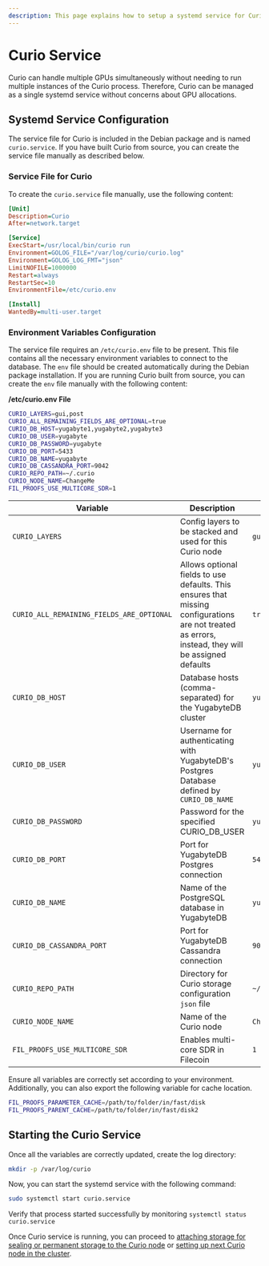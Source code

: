 ```yaml
---
description: This page explains how to setup a systemd service for Curio
---
```


# Curio Service

Curio can handle multiple GPUs simultaneously without needing to run multiple instances of the Curio process. Therefore, Curio can be managed as a single systemd service without concerns about GPU allocations.

## Systemd Service Configuration

The service file for Curio is included in the Debian package and is named `curio.service`. If you have built Curio from source, you can create the service file manually as described below.

### **Service File for Curio**

To create the `curio.service` file manually, use the following content:

```ini
[Unit]
Description=Curio
After=network.target

[Service]
ExecStart=/usr/local/bin/curio run
Environment=GOLOG_FILE="/var/log/curio/curio.log"
Environment=GOLOG_LOG_FMT="json"
LimitNOFILE=1000000
Restart=always
RestartSec=10
EnvironmentFile=/etc/curio.env

[Install]
WantedBy=multi-user.target
```

### Environment Variables Configuration

The service file requires an `/etc/curio.env` file to be present. This file contains all the necessary environment variables to connect to the database. The `env` file should be created automatically during the Debian package installation. If you are running Curio built from source, you can create the `env` file manually with the following content:

**/etc/curio.env File**

```sh
CURIO_LAYERS=gui,post
CURIO_ALL_REMAINING_FIELDS_ARE_OPTIONAL=true
CURIO_DB_HOST=yugabyte1,yugabyte2,yugabyte3
CURIO_DB_USER=yugabyte
CURIO_DB_PASSWORD=yugabyte
CURIO_DB_PORT=5433
CURIO_DB_NAME=yugabyte
CURIO_DB_CASSANDRA_PORT=9042
CURIO_REPO_PATH=~/.curio
CURIO_NODE_NAME=ChangeMe
FIL_PROOFS_USE_MULTICORE_SDR=1
```

| Variable | Description                                                                                                                                          | Example Value |
|----------|------------------------------------------------------------------------------------------------------------------------------------------------------|----------------|
| `CURIO_LAYERS` | Config layers to be stacked and used for this Curio node                                                                                             | `gui,post` |
| `CURIO_ALL_REMAINING_FIELDS_ARE_OPTIONAL` | Allows optional fields to use defaults. This ensures that missing configurations are not treated as errors, instead, they will be assigned defaults  | `true` |
| `CURIO_DB_HOST` | Database hosts (comma-separated) for the YugabyteDB cluster                                                                                          | `yugabyte1,yugabyte2,yugabyte3` |
| `CURIO_DB_USER` | Username for authenticating with YugabyteDB's Postgres Database defined by `CURIO_DB_NAME`                                                           | `yugabyte` |
| `CURIO_DB_PASSWORD` | Password for the specified CURIO_DB_USER                                                                                                             | `yugabyte` |
| `CURIO_DB_PORT` | Port for YugabyteDB Postgres connection                                                                                                              | `5433` |
| `CURIO_DB_NAME` | Name of the PostgreSQL database in YugabyteDB                                                                                                        | `yugabyte` |
| `CURIO_DB_CASSANDRA_PORT` | Port for YugabyteDB Cassandra connection                                                                                                             | `9042` |
| `CURIO_REPO_PATH` | Directory for Curio storage configuration `json` file                                                                                                | `~/.curio` |
| `CURIO_NODE_NAME` | Name of the Curio node                                                                                                                               | `ChangeMe` |
| `FIL_PROOFS_USE_MULTICORE_SDR` | Enables multi-core SDR in Filecoin                                                                                                                   | `1` |


Ensure all variables are correctly set according to your environment. Additionally, you can also export the following variable for cache location.

```sh
FIL_PROOFS_PARAMETER_CACHE=/path/to/folder/in/fast/disk
FIL_PROOFS_PARENT_CACHE=/path/to/folder/in/fast/disk2
```

## Starting the Curio Service

Once all the variables are correctly updated, create the log directory:

```sh
mkdir -p /var/log/curio
```

Now, you can start the systemd service with the following command:

```sh
sudo systemctl start curio.service
```

Verify that process started successfully by monitoring `systemctl status curio.service`

Once Curio service is running, you can proceed to [attaching storage for sealing or permanent storage to the Curio node](storage-configuration.md) or [setting up next Curio node in the cluster](scaling-curio-cluster.md).
